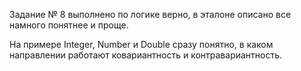 Задание № 8 выполнено по логике верно, в эталоне описано все намного понятнее и проще.

На примере Integer, Number и Double сразу понятно, в каком направлении работают ковариантность и контравариантность.